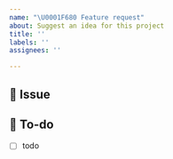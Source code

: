 ```yaml
---
name: "\U0001F680 Feature request"
about: Suggest an idea for this project
title: ''
labels: ''
assignees: ''

---
```


## 📌 Issue
<!-- 이슈에 대해 간략하게 설명해주세요 -->

## 🎉 To-do
<!-- 진행할 작업에 대해 적어주세요 -->
- [ ] todo
